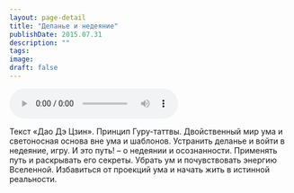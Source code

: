 ```yaml
---
layout: page-detail
title: "Деланье и недеяние"
publishDate: 2015.07.31
description: ""
tags:
image:
draft: false
---
```


<audio title="2015.07.31 - Деланье и недеяние.mp3" src="/upload/iblock/cf0/cf0713cda05c86ba2608c90fab38e114.mp3" controls=""></audio>

 Текст «Дао Дэ Цзин». Принцип Гуру-таттвы. Двойственный мир ума и светоносная основа вне ума и шаблонов. Устранить деланье и войти в недеяние, игру. И это путь! – о недеянии и осознанности. Применять путь и раскрывать его секреты. Убрать ум и почувствовать энергию Вселенной. Избавиться от проекций ума и начать жить в истинной реальности. 

  
